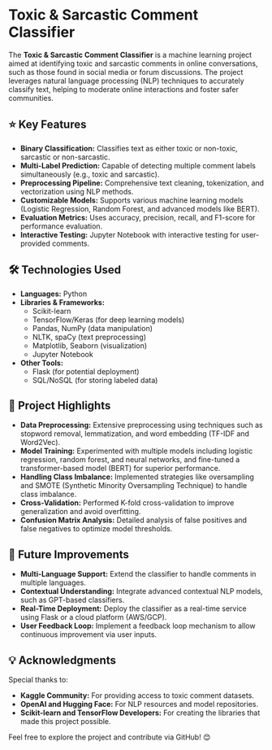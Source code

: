 # Toxic & Sarcastic Comment Classifier
The **Toxic & Sarcastic Comment Classifier** is a machine learning project aimed at identifying toxic and sarcastic comments in online conversations, such as those found in social media or forum discussions. The project leverages natural language processing (NLP) techniques to accurately classify text, helping to moderate online interactions and foster safer communities.

## ⭐ Key Features  
- **Binary Classification:** Classifies text as either toxic or non-toxic, sarcastic or non-sarcastic.  
- **Multi-Label Prediction:** Capable of detecting multiple comment labels simultaneously (e.g., toxic and sarcastic).  
- **Preprocessing Pipeline:** Comprehensive text cleaning, tokenization, and vectorization using NLP methods.  
- **Customizable Models:** Supports various machine learning models (Logistic Regression, Random Forest, and advanced models like BERT).  
- **Evaluation Metrics:** Uses accuracy, precision, recall, and F1-score for performance evaluation.  
- **Interactive Testing:** Jupyter Notebook with interactive testing for user-provided comments.

## 🛠️ Technologies Used  
- **Languages:** Python  
- **Libraries & Frameworks:**  
  - Scikit-learn  
  - TensorFlow/Keras (for deep learning models)  
  - Pandas, NumPy (data manipulation)  
  - NLTK, spaCy (text preprocessing)  
  - Matplotlib, Seaborn (visualization)  
  - Jupyter Notebook  
- **Other Tools:**  
  - Flask (for potential deployment)  
  - SQL/NoSQL (for storing labeled data)  

## 🚀 Project Highlights  
- **Data Preprocessing:** Extensive preprocessing using techniques such as stopword removal, lemmatization, and word embedding (TF-IDF and Word2Vec).  
- **Model Training:** Experimented with multiple models including logistic regression, random forest, and neural networks, and fine-tuned a transformer-based model (BERT) for superior performance.  
- **Handling Class Imbalance:** Implemented strategies like oversampling and SMOTE (Synthetic Minority Oversampling Technique) to handle class imbalance.  
- **Cross-Validation:** Performed K-fold cross-validation to improve generalization and avoid overfitting.  
- **Confusion Matrix Analysis:** Detailed analysis of false positives and false negatives to optimize model thresholds.

## 🌱 Future Improvements  
- **Multi-Language Support:** Extend the classifier to handle comments in multiple languages.  
- **Contextual Understanding:** Integrate advanced contextual NLP models, such as GPT-based classifiers.  
- **Real-Time Deployment:** Deploy the classifier as a real-time service using Flask or a cloud platform (AWS/GCP).  
- **User Feedback Loop:** Implement a feedback loop mechanism to allow continuous improvement via user inputs.

## 💡 Acknowledgments  
Special thanks to:  
- **Kaggle Community:** For providing access to toxic comment datasets.  
- **OpenAI and Hugging Face:** For NLP resources and model repositories.  
- **Scikit-learn and TensorFlow Developers:** For creating the libraries that made this project possible.  

Feel free to explore the project and contribute via GitHub! 😊
